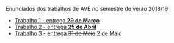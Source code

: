 Enunciados dos trabalhos de AVE no semestre de verão 2018/19

* [Trabalho 1 - entrega **29 de Março**](trabalho1.md)
* [Trabalho 2 - entrega **25 de Abril**](trabalho2.md)
* [Trabalho 3 - entrega ~~31 de Maio~~ 2 de Maio](trabalho3.md)
